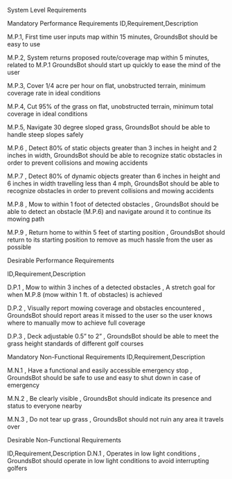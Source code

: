 System Level Requirements

Mandatory Performance Requirements
ID,Requirement,Description

M.P.1, First time user inputs map within 15 minutes, GroundsBot should be easy to use  

M.P.2, System returns proposed route/coverage map within 5 minutes, related to M.P.1 GroundsBot should start up quickly to ease the mind of the user   

M.P.3, Cover 1/4 acre per hour on flat, unobstructed terrain, minimum coverage rate in ideal conditions

M.P.4, Cut 95% of the grass on flat, unobstructed terrain, minimum total coverage in ideal conditions

M.P.5, Navigate 30 degree sloped grass, GroundsBot should be able to handle steep slopes safely

M.P.6 , Detect 80% of static objects greater than 3 inches in height and 2 inches in width, GroundsBot should be able to recognize static obstacles in order to prevent collisions and mowing accidents 

M.P.7 , Detect 80% of dynamic objects greater than 6 inches in height and 6 inches in width travelling less than 4 mph, GroundsBot should be able to recognize obstacles in order to prevent collisions and mowing accidents 

M.P.8 , Mow to within 1 foot of detected obstacles , GroundsBot should be able to detect an obstacle (M.P.6) and navigate around it to continue its mowing path 

M.P.9 , Return home to within 5 feet of starting position , GroundsBot should return to its starting position to remove as much hassle from the user as possible   	  


Desirable Performance Requirements

ID,Requirement,Description

D.P.1 , Mow to within 3 inches of a detected obstacles , A stretch goal for when M.P.8 (mow within 1 ft. of obstacles) is achieved 

D.P.2 , Visually report mowing coverage and obstacles encountered , GroundsBot should report areas it missed to the user so the user knows where to manually mow to achieve full coverage

D.P.3 , Deck adjustable 0.5” to 2” , GroundsBot should be able to meet the grass height standards of different golf courses

Mandatory Non-Functional Requirements
ID,Requirement,Description

M.N.1 , Have a functional and easily accessible emergency stop , GroundsBot should be safe to use and easy to shut down in case of emergency

M.N.2 , Be clearly visible , GroundsBot should indicate its presence and status to everyone nearby 

M.N.3 , Do not tear up grass , GroundsBot should not ruin any area it travels over 


Desirable Non-Functional Requirements

ID,Requirement,Description
D.N.1 , Operates in low light conditions , GroundsBot should operate in low light conditions to avoid interrupting golfers
